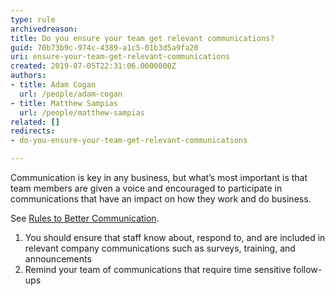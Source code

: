 ```yaml
---
type: rule
archivedreason: 
title: Do you ensure your team get relevant communications?
guid: 70b73b9c-974c-4389-a1c5-01b3d5a9fa20
uri: ensure-your-team-get-relevant-communications
created: 2019-07-05T22:31:06.0000000Z
authors:
- title: Adam Cogan
  url: /people/adam-cogan
- title: Matthew Sampias
  url: /people/matthew-sampias
related: []
redirects:
- do-you-ensure-your-team-get-relevant-communications

---
```


Communication is key in any business, but what’s most important is that team members are given a voice and encouraged to participate in communications that have an impact on how they work and do business.

See [Rules to Better Communication](/rules-to-better-communication).

<!--endintro-->

1. You should ensure that staff know about, respond to, and are included in relevant company communications such as surveys, training, and announcements
2. Remind your team of communications that require time sensitive follow-ups
